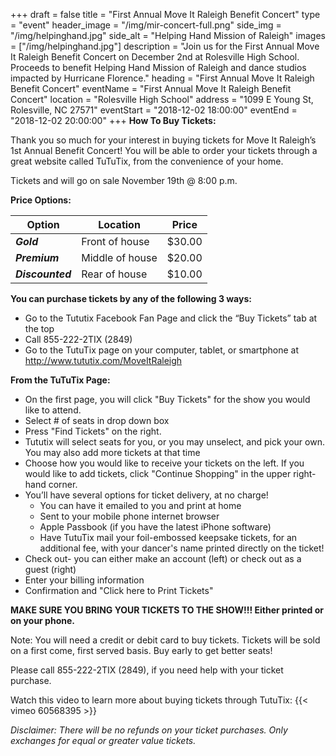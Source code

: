 +++
draft = false
title = "First Annual Move It Raleigh Benefit Concert"
type = "event"
header_image = "/img/mir-concert-full.png"
side_img = "/img/helpinghand.jpg"
side_alt = "Helping Hand Mission of Raleigh"
images = ["/img/helpinghand.jpg"]
description = "Join us for the First Annual Move It Raleigh Benefit Concert on December 2nd at Rolesville High School. Proceeds to benefit Helping Hand Mission of Raleigh and dance studios impacted by Hurricane Florence."
heading = "First Annual Move It Raleigh Benefit Concert"
eventName = "First Annual Move It Raleigh Benefit Concert"
location = "Rolesville High School"
address = "1099 E Young St, Rolesville, NC 27571"
eventStart = "2018-12-02 18:00:00"
eventEnd = "2018-12-02 20:00:00"
+++
**How To Buy Tickets:**

Thank you so much for your interest in buying tickets for Move It Raleigh’s 1st Annual Benefit Concert!
You will be able to order your tickets through a great website called TuTuTix, from the convenience of
your home.

Tickets and will go on sale November 19th @ 8:00 p.m.

**Price Options:**

Option           |  Location        | Price
-----------------|------------------|-------
***Gold***       |  Front of house  | $30.00
***Premium***    |  Middle of house | $20.00
***Discounted*** |  Rear of house   | $10.00

**You can purchase tickets by any of the following 3 ways:**

* Go to the Tututix Facebook Fan Page and click the “Buy Tickets” tab at the top
* Call 855-222-2TIX (2849)
* Go to the TutuTix page on your computer, tablet, or smartphone at
http://www.tututix.com/MoveItRaleigh

**From the TuTuTix Page:**

* On the first page, you will click "Buy Tickets" for the show you would like to attend.
* Select # of seats in drop down box
* Press "Find Tickets" on the right.
* Tututix will select seats for you, or you may unselect, and pick your own. You may also
add more tickets at that time
* Choose how you would like to receive your tickets on the left. If you would like to add
tickets, click "Continue Shopping" in the upper right-hand corner.
* You’ll have several options for ticket delivery, at no charge!
  * You can have it emailed to you and print at home
  * Sent to your mobile phone internet browser
  * Apple Passbook (if you have the latest iPhone software)
  * Have TutuTix mail your foil-embossed keepsake tickets, for an additional fee, with your dancer's
name printed directly on the ticket!
* Check out- you can either make an account (left) or check out as a guest (right)
* Enter your billing information
* Confirmation and "Click here to Print Tickets"

**MAKE SURE YOU BRING YOUR TICKETS TO THE SHOW!!! Either printed or on your phone.**

Note: You will need a credit or debit card to buy tickets. Tickets will be sold on a first come, first served
basis. Buy early to get better seats!

Please call 855-222-2TIX (2849), if you need help with your ticket purchase.

Watch this video to learn more about buying tickets through TutuTix: {{< vimeo 60568395 >}}

*Disclaimer: There will be no refunds on your ticket purchases. Only exchanges for equal or
greater value tickets.*
